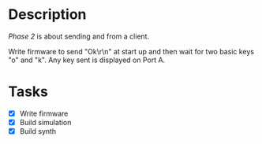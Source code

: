 # Description
*Phase 2* is about sending and from a client.

Write firmware to send "Ok\r\n" at start up and then wait for two basic keys "o" and "k". Any key sent is displayed on Port A.

# Tasks
- [x] Write firmware
- [x] Build simulation
- [x] Build synth
